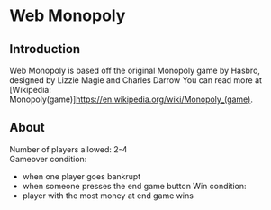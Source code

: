 # Web Monopoly

## Introduction
Web Monopoly is based off the original Monopoly game by Hasbro, designed by Lizzie Magie and Charles Darrow
You can read more at [Wikipedia: Monopoly(game)]https://en.wikipedia.org/wiki/Monopoly_(game).

## About
Number of players allowed: 2-4\
Gameover condition:
- when one player goes bankrupt
- when someone presses the end game button
Win condition:
- player with the most money at end game wins
